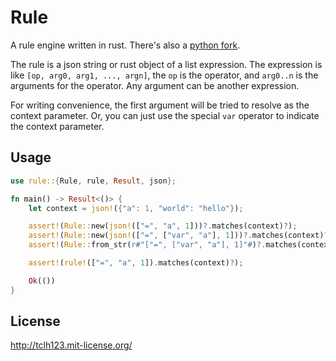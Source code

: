 # Rule

A rule engine written in rust.
There's also a [python fork](https://github.com/tclh123/rule).

The rule is a json string or rust object of a list expression.
The expression is like `[op, arg0, arg1, ..., argn]`, the `op` is the operator,
and `arg0..n` is the arguments for the operator. Any argument can be another expression.

For writing convenience, the first argument will be tried to resolve as the context parameter.
Or, you can just use the special `var` operator to indicate the context parameter.

## Usage

```rust
use rule::{Rule, rule, Result, json};

fn main() -> Result<()> {
    let context = json!({"a": 1, "world": "hello"});

    assert!(Rule::new(json!(["=", "a", 1]))?.matches(context)?);
    assert!(Rule::new(json!(["=", ["var", "a"], 1]))?.matches(context)?);
    assert!(Rule::from_str(r#"["=", ["var", "a"], 1]"#)?.matches(context)?);

    assert!(rule!(["=", "a", 1]).matches(context)?);

    Ok(())
}
```

## License

http://tclh123.mit-license.org/
